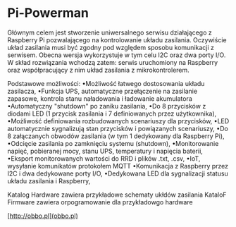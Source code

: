 # Pi-Powerman
Głównym celem jest stworzenie uniwersalnego serwisu działającego z Raspberry Pi pozwalającego na kontrolowanie układu zasilania. Oczywiście układ zasilania musi być zgodny pod względem sposobu komunikacji z serwisem. Obecna wersja wykorzystuje w tym celu I2C oraz dwa porty I/O. W skład rozwiązania wchodzą zatem: serwis uruchomiony na Raspberry oraz współpracujący z nim układ zasilania z mikrokontrolerem. 

Podstawowe możliwości:
•Możliwość łatwego dostosowania układu zasilacza,
•Funkcja UPS, automatyczne przełączenie na zasilanie zapasowe, kontrola stanu naładowania i ładowanie akumulatora
•Automatyczny "shutdown" po zaniku zasilania,
•Do 8 przycisków z diodami LED (1 przycisk zasilania i 7 definiowanych przez użytkownika),
•Możliwość definiowania rozbudowanych scenariuszy dla przycisków,
•LED automatycznie sygnalizują stan przycisków i powiązanych scenariuszy,
•Do 8 załączanych obwodów zasilania (w tym 1 dedykowany dla Raspberry Pi),
•Odcięcie zasilania po zamknięciu systemu (shutdown),
•Monitorowanie napięć, pobieranej mocy, stanu UPS, temperatury i napięcia baterii,
•Eksport monitorowanych wartości do RRD i plików .txt, .csv,
•IoT, wysyłanie komunikatów protokołem MQTT 
•Komunikacja z Raspberry przez I2C i dwa dedykowane porty I/O,
•Dedykowana LED dla sygnalizacji statusu układu zasilania i Raspberry,

Katalog Hardware zawiera przykładowe schematy ukłdów zasilania
KataloF Firmware zawiera orpogramowanie dla przykładowgo hardware

[http://obbo.pl](obbo.pl)
